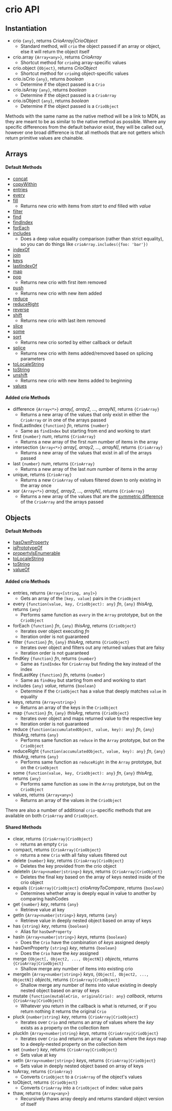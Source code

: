 # crio API

## Instantiation

* crio `{any}`, returns *CrioArray|CrioObject*
    * Standard method, will `crio` the object passed if an array or object, else it will return the object itself
* crio.array `{Array<any>}`, returns *CrioArray*
    * Shortcut method for `crio`ing array-specific values
* crio.object `{Object}`, returns *CrioObject*
    * Shortcut method for `crio`ing object-specific values
* crio.isCrio `{any}`, returns *boolean*
    * Determine if the object passed is a `Crio`
* crio.isArray `{any}`, returns *boolean*
    * Determine if the object passed is a `CrioArray`
* crio.isObject `{any}`, returns *boolean*
    * Determine if the object passed is a `CrioObject`

Methods with the same name as the native method will be a link to MDN, as they are meant to be as similar to the native method as possible. Where any specific differences from the default behavior exist, they will be called out, however one broad difference is that all methods that are not getters which return primitive values are chainable.

## Arrays

#### Default Methods
* [concat](https://developer.mozilla.org/en-US/docs/Web/JavaScript/Reference/Global_Objects/Array/concat)
* [copyWithin](https://developer.mozilla.org/en-US/docs/Web/JavaScript/Reference/Global_Objects/Array/copyWithin)
* [entries](https://developer.mozilla.org/en-US/docs/Web/JavaScript/Reference/Global_Objects/Array/entries)
* [every](https://developer.mozilla.org/en-US/docs/Web/JavaScript/Reference/Global_Objects/Array/every)
* [fill](https://developer.mozilla.org/en-US/docs/Web/JavaScript/Reference/Global_Objects/Array/fill)
    * Returns new crio with items from *start* to *end* filled with *value*
* [filter](https://developer.mozilla.org/en-US/docs/Web/JavaScript/Reference/Global_Objects/Array/filter)
* [find](https://developer.mozilla.org/en-US/docs/Web/JavaScript/Reference/Global_Objects/Array/find)
* [findIndex](https://developer.mozilla.org/en-US/docs/Web/JavaScript/Reference/Global_Objects/Array/findIndex)
* [forEach](https://developer.mozilla.org/en-US/docs/Web/JavaScript/Reference/Global_Objects/Array/forEach)
* [includes](https://developer.mozilla.org/en-US/docs/Web/JavaScript/Reference/Global_Objects/Array/includes)
    * Does a deep value equality comparison (rather than strict equality), so you can do things like `crioArray.includes({foo: 'bar'})`
* [indexOf](https://developer.mozilla.org/en-US/docs/Web/JavaScript/Reference/Global_Objects/Array/indexOf)
* [join](https://developer.mozilla.org/en-US/docs/Web/JavaScript/Reference/Global_Objects/Array/join)
* [keys](https://developer.mozilla.org/en-US/docs/Web/JavaScript/Reference/Global_Objects/Array/keys)
* [lastIndexOf](https://developer.mozilla.org/en-US/docs/Web/JavaScript/Reference/Global_Objects/Array/lastIndexOf)
* [map](https://developer.mozilla.org/en-US/docs/Web/JavaScript/Reference/Global_Objects/Array/map)
* [pop](https://developer.mozilla.org/en-US/docs/Web/JavaScript/Reference/Global_Objects/Array/pop)
    * Returns new crio with first item removed
* [push](https://developer.mozilla.org/en-US/docs/Web/JavaScript/Reference/Global_Objects/Array/push)
    * Returns new crio with new item added
* [reduce](https://developer.mozilla.org/en-US/docs/Web/JavaScript/Reference/Global_Objects/Array/reduce)
* [reduceRight](https://developer.mozilla.org/en-US/docs/Web/JavaScript/Reference/Global_Objects/Array/reduceRight)
* [reverse](https://developer.mozilla.org/en-US/docs/Web/JavaScript/Reference/Global_Objects/Array/reverse)
* [shift](https://developer.mozilla.org/en-US/docs/Web/JavaScript/Reference/Global_Objects/Array/shift)
    * Returns new crio with last item removed
* [slice](https://developer.mozilla.org/en-US/docs/Web/JavaScript/Reference/Global_Objects/Array/slice)
* [some](https://developer.mozilla.org/en-US/docs/Web/JavaScript/Reference/Global_Objects/Array/some)
* [sort](https://developer.mozilla.org/en-US/docs/Web/JavaScript/Reference/Global_Objects/Array/sort)
    * Returns new crio sorted by either callback or default
* [splice](https://developer.mozilla.org/en-US/docs/Web/JavaScript/Reference/Global_Objects/Array/splice)
    * Returns new crio with items added/removed based on splicing parameters
* [toLocaleString](https://developer.mozilla.org/en-US/docs/Web/JavaScript/Reference/Global_Objects/Array/toLocaleString)
* [toString](https://developer.mozilla.org/en-US/docs/Web/JavaScript/Reference/Global_Objects/Array/toString)
* [unshift](https://developer.mozilla.org/en-US/docs/Web/JavaScript/Reference/Global_Objects/Array/unshift)
    * Returns new crio with new items added to beginning
* [values](https://developer.mozilla.org/en-US/docs/Web/JavaScript/Reference/Global_Objects/Array/values)

#### Added crio Methods
* difference `{Array<*>}` *array[, array2, ..., arrayN]*, returns `{CrioArray}`
    * Returns a new array of the values that only exist in either the `CrioArray` or in one of the arrays passed
* findLastIndex `{function}` *fn*, returns `{number}`
    * Same as `findIndex` but starting from end and working to start
* first `{number}` *num*, returns `{CrioArray}`
    * Returns a new array of the first *num* number of items in the array
* intersection `{Array<*>}` *array[, array2, ..., arrayN]*, returns `{CrioArray}`
    * Returns a new array of the values that exist in all of the arrays passed
* last `{number}` *num*, returns `{CrioArray}`
    * Returns a new array of the last *num* number of items in the array
* unique, returns `{CrioArray}`
    * Returns a new `CrioArray` of values filtered down to only existing in the array once
* xor `{Array<*>}` *array[, array2, ..., arrayN]*, returns `{CrioArray}`
    * Returns a new array of the values that are the [symmetric difference](https://en.wikipedia.org/wiki/Symmetric_difference) of the `CrioArray` and the arrays passed

## Objects

#### Default Methods
* [hasOwnProperty](https://developer.mozilla.org/en-US/docs/Web/JavaScript/Reference/Global_Objects/Object/hasOwnProperty)
* [isPrototypeOf](https://developer.mozilla.org/en-US/docs/Web/JavaScript/Reference/Global_Objects/Object/isPrototypeOf)
* [propertyIsEnumerable](https://developer.mozilla.org/en-US/docs/Web/JavaScript/Reference/Global_Objects/Object/propertyIsEnumerable)
* [toLocaleString](https://developer.mozilla.org/en-US/docs/Web/JavaScript/Reference/Global_Objects/Object/toLocaleString)
* [toString](https://developer.mozilla.org/en-US/docs/Web/JavaScript/Reference/Global_Objects/Object/toString)
* [valueOf](https://developer.mozilla.org/en-US/docs/Web/JavaScript/Reference/Global_Objects/Object/valueOf)

#### Added crio Methods
* entries, returns `{Array<[string, any]>}`
    * Gets an array of the `[key, value]` pairs in the `CrioObject`
* every `{function(value, key, CrioObject): any}` *fn*, `{any}` *thisArg*, returns `{any}`
    * Performs same function as `every` in the `Array` prototype, but on the `CrioObject`
* forEach `{function}` *fn*, `{any}` *thisArg*, returns `{CrioObject}`
    * Iterates over object executing *fn*
    * Iteration order is not guaranteed
* filter `{function}` *fn*, `{any}` *thisArg*, returns `{CrioObject}`
    * Iterates over object and filters out any returned values that are falsy
    * Iteration order is not guaranteed
* findKey `{function}` *fn*, returns `{number}`
    * Same as `findIndex` for `CrioArray` but finding the key instead of the index
* findLastKey `{function}` *fn*, returns `{number}`
    * Same as `findKey` but starting from end and working to start
* includes `{any}` *value*, returns `{boolean}`
    * Determine if the `CrioObject` has a value that deeply matches `value` in equality
* keys, returns `{Array<string>}`
    * Returns an array of the keys in the `CrioObject`
* map `{function}` *fn*, `{any}` *thisArg*, returns `{CrioObject}`
    * Iterates over object and maps returned value to the respective key
    * Iteration order is not guaranteed
* reduce `{function(accumulatedObject, value, key): any}` *fn*, `{any}` *thisArg*, returns `{any}`
    * Performs same function as `reduce` in the `Array` prototype, but on the `CrioObject`
* reduceRight `{function(accumulatedObject, value, key): any}` *fn*, `{any}` *thisArg*, returns `{any}`
    * Performs same function as `reduceRight` in the `Array` prototype, but on the `CrioObject`
* some `{function(value, key, CrioObject): any}` *fn*, `{any}` *thisArg*, returns `{any}`
    * Performs same function as `some` in the `Array` prototype, but on the `CrioObject`
* values, returns `{Array<any>}`
    * Returns an array of the values in the `CrioObject`

There are also a number of additional `crio`-specific methods that are available on both `CrioArray` and `CrioObject`.

#### Shared Methods
* clear, returns `{CrioArray|CrioObject}`
    * returns an empty `Crio`
* compact, returns `{CrioArray|CrioObject}`
    * returns a new `Crio` with all falsy values filtered out
* delete `{number}` *key*, returns `{CrioArray|CrioObject}`
    * Deletes the key provided from the crio object
* deleteIn `{Array<number|string>}` *keys*, returns `{CrioArray|CrioObject}`
    * Deletes the final key based on the array of keys nested inside of the crio object
* equals `{CrioArray|CrioObject}` *crioArrayToCompare*, returns `{boolean}`
    * Determines whether array is deeply equal in value to another by comparing hashCodes
* get `{number}` *key*, returns `{any}`
    * Retrieve value at key
* getIn `{Array<number|string>}` *keys*, returns `{any}`
    * Retrieve value in deeply nested object based on array of keys
* has `{string}` *key*, returns `{boolean}`
    * Alias for `hasOwnProperty`
* hasIn `{Array<number|string>}` *keys*, returns `{boolean}`
    * Does the `Crio` have the combination of *keys* assigned deeply
* hasOwnProperty `{string}` *key*, returns `{boolean}`
    * Does the `Crio` have the *key* assigned
* merge `{Object[, Object2, ..., ObjectN]}` *objects*, returns `{CrioArray|CrioObject}`
    * Shallow merge any number of items into existing crio
* mergeIn `{Array<number|string>}` *keys*, `{Object[, Object2, ..., ObjectN]}` *objects*, returns `{CrioArray|CrioObject}`
    * Shallow merge any number of items into value existing in deeply nested object based on array of keys
* mutate `{function(mutableCrio, originalCrio): any}` *callback*, returns `{CrioArray|CrioObject}`
    * Whatever you return in the callback is what is returned, or if you return nothing it returns the original `Crio`
* pluck `{number|string}` *key*, returns `{CrioArray|CrioObject}`
    * Iterates over `Crio` and returns an array of values where the *key* exists as a property on the collection item
* pluckIn `{Array<number|string}` *keys*, returns `{CrioArray|CrioObject}`
    * Iterates over `Crio` and returns an array of values where the *keys* map to a deeply-nested property on the collection item
* set `{number}` *key*, returns `{CrioArray|CrioObject}`
    * Sets value at key
* setIn `{Array<number|string>}` *keys*, returns `{CrioArray|CrioObject}`
    * Sets value in deeply nested object based on array of keys
* toArray, returns `{CrioArray}`
    * Converts `CrioObject` to a `CrioArray` of the object's values
* toObject, returns `{CrioObject}`
    * Converts `CrioArray` into a `CrioObject` of index: value pairs
* thaw, returns `{Array<any>}`
    * Recursively thaws array deeply and returns standard object version of itself
